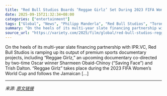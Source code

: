 ```yaml
---
title: "Red Bull Studios Boards ‘Reggae Girlz’ Set During 2023 FIFA Women’s World Cup, Among Other Sports Documentaries"
date: 2025-09-15T21:32:34+08:00
categories: ["entertainment"]
tags: ["Global", "News", "Philipp Manderla", "Red Bull Studios", "Toronto Film Festival"]
summary: "On the heels of its multi-year slate financing partnership with IPR.VC, Red Bull Studios is ramping up its output of premium sports documentary projects, including &#8220;Reggae Girlz,&#8221; an upcom"
source_url: "https://variety.com/2025/film/global/red-bull-studios-reggae-girlz-set-fifa-womens-world-cup-1236519706/"
---
```


On the heels of its multi-year slate financing partnership with IPR.VC, Red Bull Studios is ramping up its output of premium sports documentary projects, including &#8220;Reggae Girlz,&#8221; an upcoming documentary co-directed by two-time Oscar winner Sharmeen Obaid-Chinoy (&#8220;Saving Face&#8221;) and Trish Dalton. &#8220;Reggae Girlz&#8221; takes place during the 2023 FIFA Women’s World Cup and follows the Jamaican [&#8230;]

---

*来源: [原文链接](https://variety.com/2025/film/global/red-bull-studios-reggae-girlz-set-fifa-womens-world-cup-1236519706/)*
